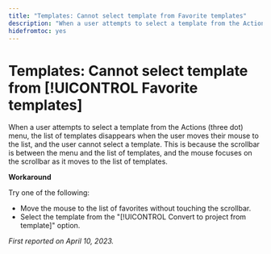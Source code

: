 ```yaml
---
title: "Templates: Cannot select template from Favorite templates"
description: "When a user attempts to select a template from the Actions (three dot) menu, the list of templates disappears when the user moves their mouse to the list, and the user cannot select a template. This is because the scrollbar is between the menu and the list of templates, and the mouse focuses on the scrollbar as it moves to the list of templates."
hidefromtoc: yes
---
```


# Templates: Cannot select template from [!UICONTROL Favorite templates]

When a user attempts to select a template from the Actions (three dot) menu, the list of templates disappears when the user moves their mouse to the list, and the user cannot select a template. This is because the scrollbar is between the menu and the list of templates, and the mouse focuses on the scrollbar as it moves to the list of templates.

**Workaround**

Try one of the following:

* Move the mouse to the list of favorites without touching the scrollbar.
* Select the template from the "[!UICONTROL Convert to project from template]" option.

_First reported on April 10, 2023._

